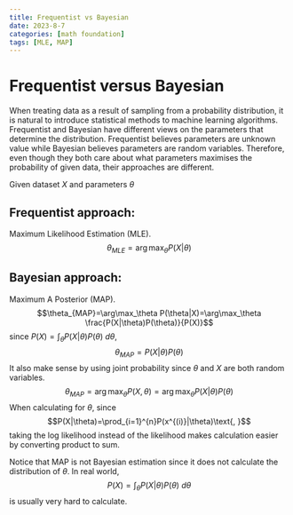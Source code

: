 ```yaml
---
title: Frequentist vs Bayesian
date: 2023-8-7
categories: [math foundation]
tags: [MLE, MAP]
---
```


# Frequentist versus Bayesian

When treating data as a result of sampling from a probability distribution, it is natural to introduce statistical methods to machine learning algorithms. Frequentist and Bayesian have different views on the parameters that determine the distribution. Frequentist believes parameters are unknown value while Bayesian believes parameters are random variables. Therefore, even though they both care about what parameters maximises the probability of given data, their approaches are different. 

Given dataset $X$ and parameters $\theta$

## Frequentist approach: 
Maximum Likelihood Estimation (MLE).
$$\theta_{MLE} = \arg\max_\theta P(X|\theta)$$
## Bayesian approach: 
Maximum A Posterior (MAP). 
$$\theta_{MAP}=\arg\max_\theta P(\theta|X)=\arg\max_\theta \frac{P(X|\theta)P(\theta)}{P(X)}$$
since $P(X)=\int_\theta P(X|\theta)P(\theta)\text{ }d\theta\text{, }$
$$\theta_{MAP}=P(X|\theta)P(\theta)$$
It also make sense by using joint probability since $\theta$ and $X$ are both random variables. 
$$\theta_{MAP}=\arg\max_\theta P(X,\theta)=\arg\max_\theta P(X|\theta)P(\theta)$$
When calculating for $\theta$, since
$$P(X|\theta)=\prod_{i=1}^{n}P(x^{(i)}|\theta)\text{, }$$
taking the log likelihood instead of the likelihood makes calculation easier by converting product to sum. 

Notice that MAP is not Bayesian estimation since it does not calculate the distribution of $\theta$. In real world, 
$$P(X)=\int_{\theta}P(X|\theta)P(\theta)\text{ }d\theta$$
is usually very hard to calculate.